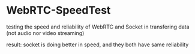 # WebRTC-SpeedTest

testing the speed and reliability of WebRTC and Socket in transfering data (not audio nor video streaming)

result: socket is doing better in speed, and they both have same reliability

